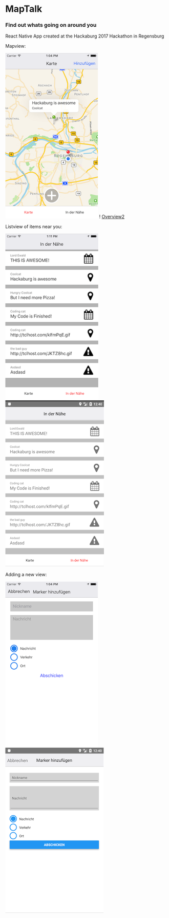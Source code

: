 # MapTalk
### Find out whats going on around you

React Native App created at the Hackaburg 2017 Hackathon in Regensburg

Mapview:

![Overview1](./Screenshots/iOS/overview.png?raw=true)  ! [Overview2](./Screenshots/android/overview.png?raw=true)

Listview of items near you:

![Near1](./Screenshots/iOS/near.png?raw=true) ![Near2](./Screenshots/android/near.png?raw=true)

Adding a new view:

![Post1](./Screenshots/iOS/post.png?raw=true) ![Post2](./Screenshots/android/post.png?raw=true)
